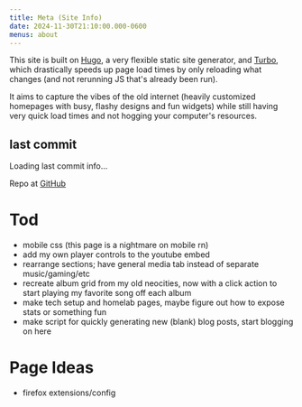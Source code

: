 ```yaml
---
title: Meta (Site Info)
date: 2024-11-30T21:10:00.000-0600
menus: about
---
```

This site is built on [Hugo](https://gohugo.io), a very flexible static site generator, and [Turbo](https://turbo.hotwired.dev), which drastically speeds up page load times by only reloading what changes (and not rerunning JS that's already been run).

It aims to capture the vibes of the old internet (heavily customized homepages with busy, flashy designs and fun widgets) while still having very quick load times and not hogging your computer's resources.

## last commit

<p id="message">Loading last commit info...</p>
<script>
  fetch('https://api.github.com/repos/coffeeknife/homepage/commits?per_page=1')
  .then(res => res.json())
  .then(res => {
    document.getElementById('message').innerHTML = res[0].commit.author.date + '<br>' + res[0].commit.message
  })
</script>

Repo at <a href="https://github.com/coffeeknife/homepage"><i class="fa-brands fa-github"></i> GitHub</a>

# Tod

- mobile css (this page is a nightmare on mobile rn)
- add my own player controls to the youtube embed
- rearrange sections; have general media tab instead of separate music/gaming/etc
- recreate album grid from my old neocities, now with a click action to start playing my favorite song off each album
- make tech setup and homelab pages, maybe figure out how to expose stats or something fun
- make script for quickly generating new (blank) blog posts, start blogging on here

# Page Ideas
- firefox extensions/config